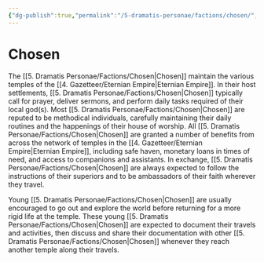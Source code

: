 ```yaml
---
{"dg-publish":true,"permalink":"/5-dramatis-personae/factions/chosen/","noteIcon":""}
---
```


# Chosen

The [[5. Dramatis Personae/Factions/Chosen\|Chosen]] maintain the various temples of the [[4. Gazetteer/Eternian Empire\|Eternian Empire]]. In their host settlements, [[5. Dramatis Personae/Factions/Chosen\|Chosen]] typically call for prayer, deliver sermons, and perform daily tasks required of their local god(s). Most [[5. Dramatis Personae/Factions/Chosen\|Chosen]] are reputed to be methodical individuals, carefully maintaining their daily routines and the happenings of their house of worship. All [[5. Dramatis Personae/Factions/Chosen\|Chosen]] are granted a number of benefits from across the network of temples in the [[4. Gazetteer/Eternian Empire\|Eternian Empire]], including safe haven, monetary loans in times of need, and access to companions and assistants. In exchange, [[5. Dramatis Personae/Factions/Chosen\|Chosen]] are always expected to follow the instructions of their superiors and to be ambassadors of their faith wherever they travel. 

Young [[5. Dramatis Personae/Factions/Chosen\|Chosen]] are usually encouraged to go out and explore the world before returning for a more rigid life at the temple. These young [[5. Dramatis Personae/Factions/Chosen\|Chosen]] are expected to document their travels and activities, then discuss and share their documentation with other [[5. Dramatis Personae/Factions/Chosen\|Chosen]] whenever they reach another temple along their travels.  

